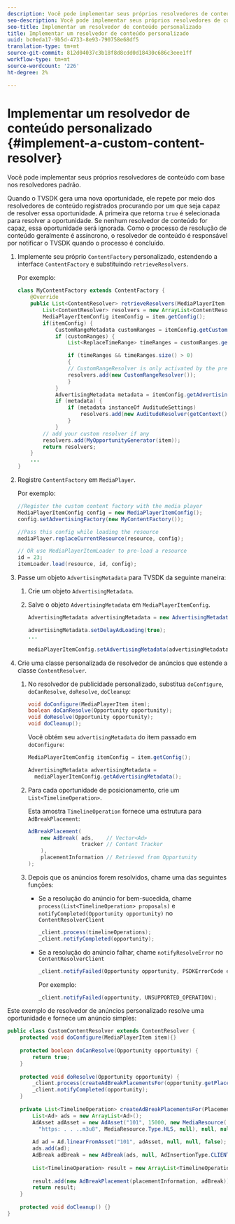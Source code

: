 ```yaml
---
description: Você pode implementar seus próprios resolvedores de conteúdo com base nos resolvedores padrão.
seo-description: Você pode implementar seus próprios resolvedores de conteúdo com base nos resolvedores padrão.
seo-title: Implementar um resolvedor de conteúdo personalizado
title: Implementar um resolvedor de conteúdo personalizado
uuid: bc0eda17-9b5d-4733-8e93-790758e68df5
translation-type: tm+mt
source-git-commit: 812d04037c3b18f8d8cdd0d18430c686c3eee1ff
workflow-type: tm+mt
source-wordcount: '226'
ht-degree: 2%

---
```



# Implementar um resolvedor de conteúdo personalizado {#implement-a-custom-content-resolver}

Você pode implementar seus próprios resolvedores de conteúdo com base nos resolvedores padrão.

Quando o TVSDK gera uma nova oportunidade, ele repete por meio dos resolvedores de conteúdo registrados procurando por um que seja capaz de resolver essa oportunidade. A primeira que retorna `true` é selecionada para resolver a oportunidade. Se nenhum resolvedor de conteúdo for capaz, essa oportunidade será ignorada. Como o processo de resolução de conteúdo geralmente é assíncrono, o resolvedor de conteúdo é responsável por notificar o TVSDK quando o processo é concluído.

1. Implemente seu próprio `ContentFactory` personalizado, estendendo a interface `ContentFactory` e substituindo `retrieveResolvers`.

   Por exemplo:

   ```java
   class MyContentFactory extends ContentFactory { 
       @Override 
       public List<ContentResolver> retrieveResolvers(MediaPlayerItem item) { 
           List<ContentResolver> resolvers = new ArrayList<ContentResolver>(); 
           MediaPlayerItemConfig itemConfig = item.getConfig(); 
           if(itemConfig) { 
               CustomRangeMetadata customRanges = itemConfig.getCustomRangeMetadata(); 
               if (customRanges) { 
                   List<ReplaceTimeRange> timeRanges = customRanges.getTimeRangeList(); 
   
                   if (timeRanges && timeRanges.size() > 0) 
                   { 
                   // CustomRangeResolver is only activated by the presence of CustomRanges in configuration 
                   resolvers.add(new CustomRangeResolver()); 
                   } 
               } 
               AdvertisingMetadata metadata = itemConfig.getAdvertisingMetadata(); 
               if (metadata) { 
                   if (metadata instanceOf AuditudeSettings)  
                       resolvers.add(new AuditudeResolver(getContext());    
                   } 
               } 
           // add your custom resolver if any 
           resolvers.add(MyOpportunityGenerator(item)); 
           return resolvers; 
       } 
       ... 
   } 
   ```

1. Registre `ContentFactory` em `MediaPlayer`.

   Por exemplo:

   ```java
   //Register the custom content factory with the media player 
   MediaPlayerItemConfig config = new MediaPlayerItemConfig(); 
   config.setAdvertisingFactory(new MyContentFactory()); 
   
   //Pass this config while loading the resource 
   mediaPlayer.replaceCurrentResource(resource, config); 
   
   // OR use MediaPlayerItemLoader to pre-load a resource 
   id = 23; 
   itemLoader.load(resource, id, config);
   ```

1. Passe um objeto `AdvertisingMetadata` para TVSDK da seguinte maneira:
   1. Crie um objeto `AdvertisingMetadata`.
   1. Salve o objeto `AdvertisingMetadata` em `MediaPlayerItemConfig`.

      ```java
      AdvertisingMetadata advertisingMetadata = new AdvertisingMetadata(); 
      
      advertisingMetadata.setDelayAdLoading(true); 
      ... 
      
      mediaPlayerItemConfig.setAdvertisingMetadata(advertisingMetadata); 
      ```

1. Crie uma classe personalizada de resolvedor de anúncios que estende a classe `ContentResolver`.
   1. No resolvedor de publicidade personalizado, substitua `doConfigure`, `doCanResolve`, `doResolve`, `doCleanup`:

      ```java
      void doConfigure(MediaPlayerItem item); 
      boolean doCanResolve(Opportunity opportunity); 
      void doResolve(Opportunity opportunity); 
      void doCleanup();
      ```

      Você obtém seu `advertisingMetadata` do item passado em `doConfigure`:

      ```java
      MediaPlayerItemConfig itemConfig = item.getConfig(); 
      
      AdvertisingMetadata advertisingMetadata =  
        mediaPlayerItemConfig.getAdvertisingMetadata(); 
      ```

   1. Para cada oportunidade de posicionamento, crie um `List<TimelineOperation>`.

      Esta amostra `TimelineOperation` fornece uma estrutura para `AdBreakPlacement`:

      ```java
      AdBreakPlacement( 
          new AdBreak( ads,    // Vector<Ad> 
                       tracker // Content Tracker 
          ), 
          placementInformation // Retrieved from Opportunity 
      ); 
      ```

   1. Depois que os anúncios forem resolvidos, chame uma das seguintes funções:

      * Se a resolução do anúncio for bem-sucedida, chame `process(List<TimelineOperation> proposals)` e `notifyCompleted(Opportunity opportunity)` no `ContentResolverClient`

         ```java
         _client.process(timelineOperations); 
         _client.notifyCompleted(opportunity); 
         ```

      * Se a resolução do anúncio falhar, chame `notifyResolveError` no `ContentResolverClient`

         ```java
         _client.notifyFailed(Opportunity opportunity, PSDKErrorCode error);
         ```

         Por exemplo:

         ```java
         _client.notifyFailed(opportunity, UNSUPPORTED_OPERATION);
         ```

<!--<a id="example_463B718749504A978F0B887786844C39"></a>-->

Este exemplo de resolvedor de anúncios personalizado resolve uma oportunidade e fornece um anúncio simples:

```java
public class CustomContentResolver extends ContentResolver { 
    protected void doConfigure(MediaPlayerItem item){} 
 
    protected boolean doCanResolve(Opportunity opportunity) {  
        return true;  
    } 
 
    protected void doResolve(Opportunity opportunity) { 
        _client.process(createAdBreakPlacementsFor(opportunity.getPlacement())); 
        _client.notifyCompleted(opportunity); 
    } 
 
    private List<TimelineOperation> createAdBreakPlacementsFor(Placement placementInformation) { 
        List<Ad> ads = new ArrayList<Ad>(); 
        AdAsset adAsset = new AdAsset("101", 15000, new MediaResource( 
          "https: . . ..m3u8", MediaResource.Type.HLS, null), null, null); 
 
        Ad ad = Ad.linearFromAsset("101", adAsset, null, null, false); 
        ads.add(ad); 
        AdBreak adBreak = new AdBreak(ads, null, AdInsertionType.CLIENT_INSERTED); 
 
        List<TimelineOperation> result = new ArrayList<TimelineOperation>(); 
 
        result.add(new AdBreakPlacement(placementInformation, adBreak)); 
        return result; 
    } 
 
    protected void doCleanup() {} 
} 
```

